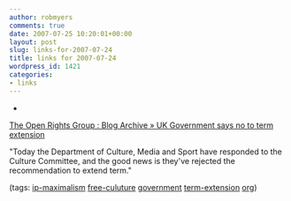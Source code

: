 ```yaml
---
author: robmyers
comments: true
date: 2007-07-25 10:20:01+00:00
layout: post
slug: links-for-2007-07-24
title: links for 2007-07-24
wordpress_id: 1421
categories:
- links
---
```


  

  *   


[The Open Rights Group : Blog Archive » UK Government says no to term extension](http://www.openrightsgroup.org/2007/07/24/uk-government-says-no-to-term-extension/)

  


"Today the Department of Culture, Media and Sport have responded to the Culture Committee, and the good news is they've rejected the recommendation to extend term."

  


(tags: [ip-maximalism](http://del.icio.us/robmyers/ip-maximalism) [free-culuture](http://del.icio.us/robmyers/free-culuture) [government](http://del.icio.us/robmyers/government) [term-extension](http://del.icio.us/robmyers/term-extension) [org](http://del.icio.us/robmyers/org))

  

  
  


